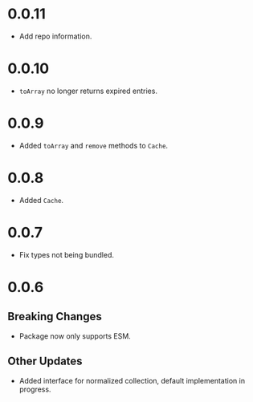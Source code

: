 # 0.0.11

- Add repo information.

# 0.0.10

- `toArray` no longer returns expired entries.

# 0.0.9

- Added `toArray` and `remove` methods to `Cache`.

# 0.0.8

- Added `Cache`.

# 0.0.7

- Fix types not being bundled.

# 0.0.6

## Breaking Changes

- Package now only supports ESM.

## Other Updates

- Added interface for normalized collection, default implementation in progress.